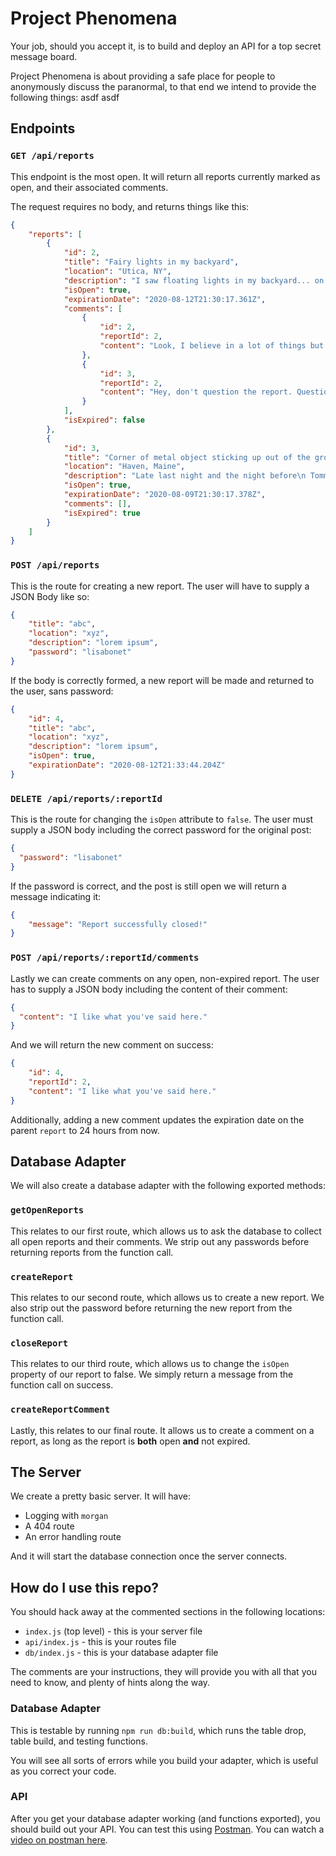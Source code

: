 # Project Phenomena

Your job, should you accept it, is to build and deploy an API for a top secret message board.

Project Phenomena is about providing a safe place for people to anonymously discuss the paranormal, to that end we intend to provide the following things: asdf asdf

## Endpoints

### `GET /api/reports`

This endpoint is the most open. It will return all reports currently marked as open, and their associated comments.

The request requires no body, and returns things like this:

```json
{
    "reports": [
        {
            "id": 2,
            "title": "Fairy lights in my backyard",
            "location": "Utica, NY",
            "description": "I saw floating lights in my backyard... on inspection they weren't fireflies...",
            "isOpen": true,
            "expirationDate": "2020-08-12T21:30:17.361Z",
            "comments": [
                {
                    "id": 2,
                    "reportId": 2,
                    "content": "Look, I believe in a lot of things but are fairy lights even real?"
                },
                {
                    "id": 3,
                    "reportId": 2,
                    "content": "Hey, don't question the report. Question the government! They've been lying to us all these years."
                }
            ],
            "isExpired": false
        },
        {
            "id": 3,
            "title": "Corner of metal object sticking up out of the ground in the woods...",
            "location": "Haven, Maine",
            "description": "Late last night and the night before\n Tommyknockers, Tommyknockers\n knocking at the door",
            "isOpen": true,
            "expirationDate": "2020-08-09T21:30:17.378Z",
            "comments": [],
            "isExpired": true
        }
    ]
}
```

### `POST /api/reports`

This is the route for creating a new report. The user will have to supply a JSON Body like so:

```json
{
    "title": "abc",
    "location": "xyz",
    "description": "lorem ipsum",
    "password": "lisabonet"
}
```

If the body is correctly formed, a new report will be made and returned to the user, sans password:

```json
{
    "id": 4,
    "title": "abc",
    "location": "xyz",
    "description": "lorem ipsum",
    "isOpen": true,
    "expirationDate": "2020-08-12T21:33:44.204Z"
}
```

### `DELETE /api/reports/:reportId`

This is the route for changing the `isOpen` attribute to `false`. The user must supply a JSON body including the correct password for the original post:

```json
{
  "password": "lisabonet"
}
```

If the password is correct, and the post is still open we will return a message indicating it:

```json
{
    "message": "Report successfully closed!"
}
```

### `POST /api/reports/:reportId/comments`

Lastly we can create comments on any open, non-expired report. The user has to supply a JSON body including the content of their comment:

```json
{
  "content": "I like what you've said here."
}
```

And we will return the new comment on success:

```json
{
    "id": 4,
    "reportId": 2,
    "content": "I like what you've said here."
}
```

Additionally, adding a new comment updates the expiration date on the parent `report` to 24 hours from now.

## Database Adapter

We will also create a database adapter with the following exported methods:

### `getOpenReports`

This relates to our first route, which allows us to ask the database to collect all open reports and their comments. We strip out any passwords before returning reports from the function call.

### `createReport`

This relates to our second route, which allows us to create a new report. We also strip out the password before returning the new report from the function call.

### `closeReport`

This relates to our third route, which allows us to change the `isOpen` property of our report to false. We simply return a message from the function call on success.

### `createReportComment`

Lastly, this relates to our final route. It allows us to create a comment on a report, as long as the report is **both** open **and** not expired. 

## The Server

We create a pretty basic server. It will have:

* Logging with `morgan`
* A 404 route
* An error handling route

And it will start the database connection once the server connects.

## How do I use this repo?

You should hack away at the commented sections in the following locations:

* `index.js` (top level) - this is your server file
* `api/index.js` - this is your routes file
* `db/index.js` - this is your database adapter file

The comments are your instructions, they will provide you with all that you need to know, and plenty of hints along the way.

### Database Adapter

This is testable by running `npm run db:build`, which runs the table drop, table build, and testing functions. 

You will see all sorts of errors while you build your adapter, which is useful as you correct your code.

### API

After you get your database adapter working (and functions exported), you should build out your API. You can test this using [Postman](https://www.postman.com/). You can watch a [video on postman here](https://www.youtube.com/watch?v=t5n07Ybz7yI).


